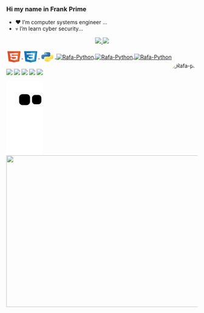 ### Hi my name in Frank Prime


- ❤️ I’m computer systems engineer ...
- 💀 I’m learn cyber security...

<div align="center">
  <a href="https://github.com/uno-zero">
  <img height="150em" src="https://github-readme-stats.vercel.app/api?username=uno-zero&show_icons=true&theme=dark&include_all_commits=true&count_private=true"/>
  <img height="150em" src="https://github-readme-stats.vercel.app/api/top-langs/?username=uno-zero&layout=compact&langs_count=7&theme=dark"/>
</div>
<div style="display: inline_block"><br>
  <img align="center" alt="Rafa-HTML" height="30" width="40" src="https://raw.githubusercontent.com/devicons/devicon/master/icons/html5/html5-original.svg">
  <img align="center" alt="Rafa-CSS" height="30" width="40" src="https://raw.githubusercontent.com/devicons/devicon/master/icons/css3/css3-original.svg">
  <img align="center" alt="Rafa-Python" height="30" width="40" src="https://raw.githubusercontent.com/devicons/devicon/master/icons/python/python-original.svg">
  <img align="center" alt="Rafa-Python" height="30" width="90" src="https://img.shields.io/badge/Linux-FCC624?style=for-the-badge&logo=linux&logoColor=black">
  <img align="center" alt="Rafa-Python" height="30" width="90" src="https://img.shields.io/badge/Debian-A81D33?style=for-the-badge&logo=debian&logoColor=white">
    <img align="center" alt="Rafa-Python" height="30" width="110" src="https://img.shields.io/badge/Kali_Linux-557C94?style=for-the-badge&logo=kali-linux&logoColor=white">
 
   <img align="right" alt="Rafa-pic" height="150" style="border-radius:50px;" src="https://i.pinimg.com/236x/d9/3d/98/d93d989093da9019893d28b93cd4765b.jpg">

  
</div>
  
</div>
<br>
  <div> 
  <a href="https://instagram.com/" target="_blank"><img src="https://img.shields.io/badge/-Instagram-%23E4405F?style=for-the-badge&logo=instagram&logoColor=white" target="_blank"></a>
 <a href="https://discordapp.com/users/988439003969753108" target="_blank"><img src="https://img.shields.io/badge/Discord-7289DA?style=for-the-badge&logo=discord&logoColor=white" target="_blank"></a> 
  <a href="https://www.linkedin.com/" target="_blank"><img src="https://img.shields.io/badge/-LinkedIn-%230077B5?style=for-the-badge&logo=linkedin&logoColor=white" target="_blank"></a> 
    <a href="https://www.t.me/unozero01" target="_blank"><img src="https://img.shields.io/badge/Telegram-2CA5E0?style=for-the-badge&logo=telegram&logoColor=white" target="_blank"></a> 
   <a href="https://uno-zero.github.io/" target="_blank"><img src="https://img.shields.io/badge/Blogger-FF5722?style=for-the-badge&logo=blogger&logoColor=white" target="_blank"></a> 
  
  ![Snake animation](https://github.com/rafaballerini/rafaballerini/blob/output/github-contribution-grid-snake.svg)
    <img align="right" width="1200" height="400" src="https://i.pinimg.com/originals/5f/08/58/5f085809f2b711643e4eb4974cc03c0e.gif">
</div>
  
  
